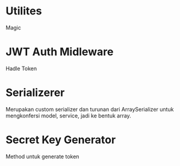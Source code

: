 #  Utilites

Magic

#  JWT Auth Midleware

Hadle Token

#  Serializerer

Merupakan custom serializer dan turunan dari ArraySerializer untuk mengkonfersi model, service, jadi ke bentuk array.

#  Secret Key Generator

Method untuk generate token 